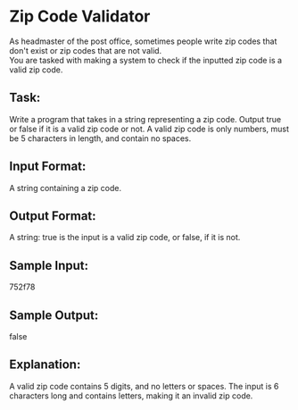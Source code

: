 # Zip Code Validator  

As headmaster of the post office, sometimes people write zip codes that don't exist or zip codes that are not valid.  
You are tasked with making a system to check if the inputted zip code is a valid zip code. 

## Task:
Write a program that takes in a string representing a zip code. Output true or false if it is a valid zip code or not. 
A valid zip code is only numbers, must be 5 characters in length, and contain no spaces.

## Input Format: 
A string containing a zip code.

## Output Format: 
A string: true is the input is a valid zip code, or false, if it is not. 

## Sample Input: 
752f78

## Sample Output: 
false

## Explanation: 
A valid zip code contains 5 digits, and no letters or spaces. The input is 6 characters long and contains letters, making it an invalid zip code.
